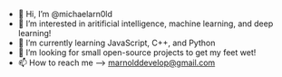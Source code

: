 - 👋 Hi, I’m @michaelarn0ld
- 👀 I’m interested in aritificial intelligence, machine learning, and deep learning!
- 🌱 I’m currently learning JavaScript, C++, and Python
- 💞️ I’m looking for small open-source projects to get my feet wet!
- 📫 How to reach me --> marnolddevelop@gmail.com

<!---
michaelarn0ld/michaelarn0ld is a ✨ special ✨ repository because its `README.md` (this file) appears on your GitHub profile.
You can click the Preview link to take a look at your changes.
--->
